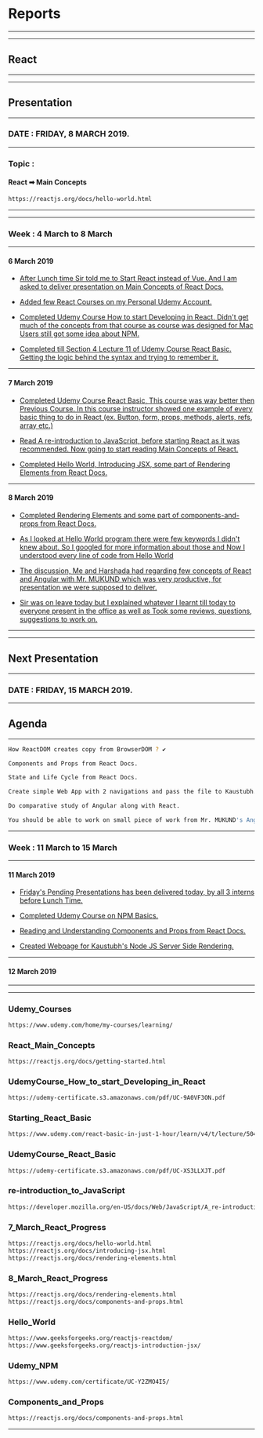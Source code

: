 # Reports
--------------------------------------------------------------------------------
--------------------------------------------------------------------------------
## React
--------------------------------------------------------------------------------
--------------------------------------------------------------------------------
## Presentation
--------------------------------------------------------------------------------
### DATE :  FRIDAY, 8 MARCH 2019.
--------------------------------------------------------------------------------
### Topic :
#### React ➡ Main Concepts
```sh
https://reactjs.org/docs/hello-world.html
```
--------------------------------------------------------------------------------
--------------------------------------------------------------------------------
### Week : 4 March to 8 March
--------------------------------------------------------------------------------
#### 6 March 2019
* [After Lunch time Sir told me to Start React instead of Vue. And I am asked to deliver presentation on Main Concepts of React Docs.](#React_Main_Concepts)

* [Added few React Courses on my Personal Udemy Account.](#Udemy_Courses)

* [Completed Udemy Course How to start Developing in React. Didn't get much of the concepts from that course as course was designed for Mac Users still got some idea about NPM.](#UdemyCourse_How_to_start_Developing_in_React)

* [Completed till Section 4 Lecture 11 of Udemy Course React Basic. Getting the logic behind the syntax and trying to remember it.](#Starting_React_Basic)
--------------------------------------------------------------------------------
#### 7 March 2019
* [Completed Udemy Course React Basic, This course was way better then Previous Course. In this course instructor showed one example of every basic thing to do in React (ex. Button, form, props, methods, alerts, refs, array etc.)](#UdemyCourse_React_Basic)

* [Read A re-introduction to JavaScript, before starting React as it was recommended. Now going to start reading Main Concepts of React.](#re-introduction_to_JavaScript)

* [Completed Hello World, Introducing JSX, some part of Rendering Elements from React Docs.](#7_March_React_Progress)
--------------------------------------------------------------------------------
#### 8 March 2019
* [Completed Rendering Elements and some part of components-and-props from React Docs.](#8_March_React_Progress)

* [As I looked at Hello World program there were few keywords I didn't knew about. So I googled for more information about those and Now I understood every line of code from Hello World](#Hello_World)

* [The discussion, Me and Harshada had regarding few concepts of React and Angular with Mr. MUKUND which was very productive, for presentation we were supposed to deliver.](#)

* [Sir was on leave today but I explained whatever I learnt till today to everyone present in the office as well as Took some reviews, questions, suggestions to work on.](#)
--------------------------------------------------------------------------------
--------------------------------------------------------------------------------
## Next Presentation
--------------------------------------------------------------------------------
### DATE :  FRIDAY, 15 MARCH 2019.
--------------------------------------------------------------------------------
## Agenda
--------------------------------------------------------------------------------
```sh 
How ReactDOM creates copy from BrowserDOM ? ✔️
```
```sh 
Components and Props from React Docs.
```
```sh 
State and Life Cycle from React Docs.
```
```sh 
Create simple Web App with 2 navigations and pass the file to Kaustubh. ✔️
```
```sh 
Do comparative study of Angular along with React.
```
```sh 
You should be able to work on small piece of work from Mr. MUKUND's Angular Project.
```
--------------------------------------------------------------------------------
### Week : 11 March to 15 March
--------------------------------------------------------------------------------
#### 11 March 2019
* [Friday's Pending Presentations has been delivered today, by all 3 interns before Lunch Time.](#)

* [Completed Udemy Course on NPM Basics.](#Udemy_NPM)

* [Reading and Understanding Components and Props from React Docs.](#Components_and_Props)

* [Created Webpage for Kaustubh's Node JS Server Side Rendering.](#)
--------------------------------------------------------------------------------
#### 12 March 2019


--------------------------------------------------------------------------------
--------------------------------------------------------------------------------
### Udemy_Courses
```sh
https://www.udemy.com/home/my-courses/learning/
```

### React_Main_Concepts
```sh
https://reactjs.org/docs/getting-started.html
```

### UdemyCourse_How_to_start_Developing_in_React
```sh
https://udemy-certificate.s3.amazonaws.com/pdf/UC-9A0VF3ON.pdf
```

### Starting_React_Basic
```sh
https://www.udemy.com/react-basic-in-just-1-hour/learn/v4/t/lecture/5042056?start=0
```

### UdemyCourse_React_Basic
```sh
https://udemy-certificate.s3.amazonaws.com/pdf/UC-XS3LLXJT.pdf
```

### re-introduction_to_JavaScript
```sh
https://developer.mozilla.org/en-US/docs/Web/JavaScript/A_re-introduction_to_JavaScript
```

### 7_March_React_Progress
```sh
https://reactjs.org/docs/hello-world.html
https://reactjs.org/docs/introducing-jsx.html
https://reactjs.org/docs/rendering-elements.html
```

### 8_March_React_Progress
```sh
https://reactjs.org/docs/rendering-elements.html
https://reactjs.org/docs/components-and-props.html
```

### Hello_World
```sh
https://www.geeksforgeeks.org/reactjs-reactdom/
https://www.geeksforgeeks.org/reactjs-introduction-jsx/
```

### Udemy_NPM
```sh
https://www.udemy.com/certificate/UC-Y2ZMO4I5/
```

### Components_and_Props
```sh
https://reactjs.org/docs/components-and-props.html
```
--------------------------------------------------------------------------------
